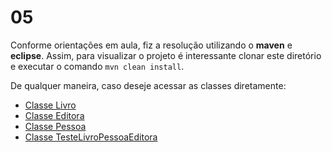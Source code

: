 # 05

Conforme orientações em aula, fiz a resolução utilizando o **maven** e **eclipse**. Assim, para visualizar o projeto é interessante clonar este diretório e executar o comando `mvn clean install`.

De qualquer maneira, caso deseje acessar as classes diretamente:

- [Classe Livro](https://github.com/lucabenetti/poo-2020-01/blob/master/pratica/05/src/main/java/pratica05/exercicio05/Livro.java)
- [Classe Editora](https://github.com/lucabenetti/poo-2020-01/blob/master/pratica/05/src/main/java/pratica05/exercicio05/Editora.java)
- [Classe Pessoa](https://github.com/lucabenetti/poo-2020-01/blob/master/pratica/05/src/main/java/pratica05/exercicio05/Pessoa.java)
- [Classe TesteLivroPessoaEditora](https://github.com/lucabenetti/poo-2020-01/blob/master/pratica/05/src/main/java/pratica05/exercicio05/TesteLivroPessoaEditora.java)
